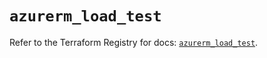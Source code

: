 # `azurerm_load_test`

Refer to the Terraform Registry for docs: [`azurerm_load_test`](https://registry.terraform.io/providers/hashicorp/azurerm/4.22.0/docs/resources/load_test).

